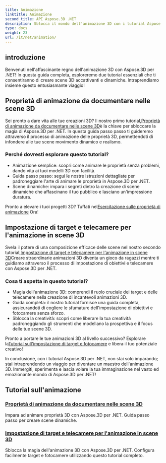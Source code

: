```yaml
---
title: Animazione
linktitle: Animazione
second_title: API Aspose.3D .NET
description: Sblocca il mondo dell'animazione 3D con i tutorial Aspose.3D per .NET. Impara ad animare le proprietà e a impostare facilmente obiettivi e telecamere per scene dinamiche.
type: docs
weight: 23
url: /it/net/animation/
---
```

## introduzione

Benvenuti nell'affascinante regno dell'animazione 3D con Aspose.3D per .NET! In questa guida completa, esploreremo due tutorial essenziali che ti consentiranno di creare scene 3D accattivanti e dinamiche. Intraprendiamo insieme questo entusiasmante viaggio!

## Proprietà di animazione da documentare nelle scene 3D
 Sei pronto a dare vita alle tue creazioni 3D? Il nostro primo tutorial,[Proprietà di animazione da documentare nelle scene 3D](./property-to-document/)è la chiave per sbloccare la magia di Aspose.3D per .NET. In questa guida passo passo ti guideremo attraverso il processo di animazione delle proprietà 3D, permettendoti di infondere alle tue scene movimento dinamico e realismo.

### Perché dovresti esplorare questo tutorial?
- Animazione semplice: scopri come animare le proprietà senza problemi, dando vita ai tuoi modelli 3D con facilità.
- Guida passo passo: segui le nostre istruzioni dettagliate per padroneggiare l'arte di animare le proprietà in Aspose.3D per .NET.
- Scene dinamiche: impara i segreti dietro la creazione di scene dinamiche che affascinano il tuo pubblico e lasciano un'impressione duratura.

 Pronto a elevare i tuoi progetti 3D? Tuffati nel[Esercitazione sulle proprietà di animazione](./property-to-document/) Ora!

## Impostazione di target e telecamere per l'animazione in scene 3D
 Svela il potere di una composizione efficace delle scene nel nostro secondo tutorial,[Impostazione di target e telecamere per l'animazione in scene 3D](./setup-target-camera/)Creare straordinarie animazioni 3D diventa un gioco da ragazzi mentre ti guidiamo attraverso il processo di impostazione di obiettivi e telecamere con Aspose.3D per .NET.

### Cosa ti aspetta in questo tutorial?
- Magia dell'animazione 3D: comprendi il ruolo cruciale dei target e delle telecamere nella creazione di incantevoli animazioni 3D.
- Guida completa: il nostro tutorial fornisce una guida completa, assicurandoti di cogliere le sfumature dell'impostazione di obiettivi e fotocamere senza sforzo.
- Sblocca la creatività: scopri come liberare la tua creatività padroneggiando gli strumenti che modellano la prospettiva e il focus delle tue scene 3D.

 Pronto a portare le tue animazioni 3D al livello successivo? Esplorare la[Tutorial sull'impostazione di target e fotocamere](./setup-target-camera/) e libera il tuo potenziale creativo!

In conclusione, con i tutorial Aspose.3D per .NET, non stai solo imparando; stai intraprendendo un viaggio per diventare un maestro dell'animazione 3D. Immergiti, sperimenta e lascia volare la tua immaginazione nel vasto ed emozionante mondo di Aspose.3D per .NET!
## Tutorial sull'animazione
### [Proprietà di animazione da documentare nelle scene 3D](./property-to-document/)
Impara ad animare proprietà 3D con Aspose.3D per .NET. Guida passo passo per creare scene dinamiche.
### [Impostazione di target e telecamere per l'animazione in scene 3D](./setup-target-camera/)
Sblocca la magia dell'animazione 3D con Aspose.3D per .NET. Configura facilmente target e fotocamere utilizzando questo tutorial completo.